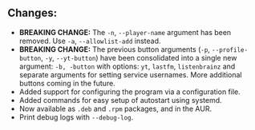 ## Changes:

- **BREAKING CHANGE:** The `-n`, `--player-name` argument has been removed. Use `-a`, `--allowlist-add` instead.
- **BREAKING CHANGE:** The previous button arguments (`-p`, `--profile-button`, `-y`, `--yt-button`) have been consolidated into a single new argument: `-b, -button` with options: `yt`, `lastfm`, `listenbrainz` and separate arguments for setting service usernames. More additional buttons coming in the future.
- Added support for configuring the program via a configuration file.
- Added commands for easy setup of autostart using systemd.
- Now available as `.deb` and `.rpm` packages, and in the AUR.
- Print debug logs with `--debug-log`.
